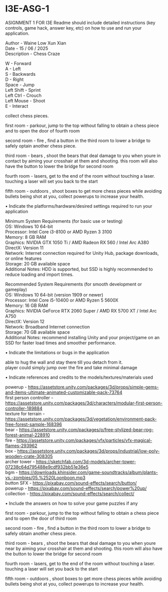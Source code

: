 # I3E-ASG-1
ASIGNMENT 1 FOR I3E
Readme should include detailed instructions (key controls, game hack, answer
key, etc) on how to use and run your application.  
  
Author  - Waine Low Xun Xian  
Date  - 15 / 06 / 2025  
Description  - Chess Craze


W - Forward                              
A - Left  
S - Backwards  
D - Right  
Space - Jump  
Left Shift - Sprint  
Left Ctrl - Crouch  
Left Mouse - Shoot  
E - Interact  

collect chess pieces.  

first room - parkour, jump to the top without falling to obtain a chess piece and to open the door of fourth room   

second room - fire , find a button in the third room to lower a bridge to safely optain another chess piece.  

third room - bears , shoot the bears that deal damage to you when youre in contact by aiming your crosshair at them and shooting. this room will also have the button to lower the bridge for second room  

fourth room - lasers, get to the end of the room without touching a laser. touching a laser will set you back to the start  

fifth room - outdoors , shoot boxes to get more chess pieces while avoiding bullets being shot at you, collect powerups to increase your health.  


• Indicate the platforms/hardware/desired settings required to run your
application

Minimum System Requirements (for basic use or testing)  
OS: Windows 10 64-bit  
Processor: Intel Core i3-8100 or AMD Ryzen 3 3100  
Memory: 8 GB RAM  
Graphics: NVIDIA GTX 1050 Ti / AMD Radeon RX 560 / Intel Arc A380  
DirectX: Version 11  
Network: Internet connection required for Unity Hub, package downloads, or online features  
Storage: 20 GB available space  
Additional Notes: HDD is supported, but SSD is highly recommended to reduce loading and import times.  
  
Recommended System Requirements (for smooth development or gameplay)  
OS: Windows 10 64-bit (version 1909 or newer)  
Processor: Intel Core i5-10400 or AMD Ryzen 5 5600X  
Memory: 16 GB RAM  
Graphics: NVIDIA GeForce RTX 2060 Super / AMD RX 5700 XT / Intel Arc A750  
DirectX: Version 12  
Network: Broadband Internet connection  
Storage: 70 GB available space  
Additional Notes: recommend installing Unity and your project/game on an SSD for faster load times and smoother performance.  

• Indicate the limitations or bugs in the application

able to hug the wall and stay there till you detach from it.  
player could simply jump over the fire and take minimal damage


• Indicate references and credits to the models/textures/materials used
  
powerup - https://assetstore.unity.com/packages/3d/props/simple-gems-and-items-ultimate-animated-customizable-pack-73764  
first person controller - https://assetstore.unity.com/packages/3d/characters/modular-first-person-controller-189884  
texture for terrain - https://assetstore.unity.com/packages/3d/vegetation/environment-pack-free-forest-sample-168396  
bear - https://assetstore.unity.com/packages/p/free-stylized-bear-rpg-forest-animal-228910  
fire - https://assetstore.unity.com/packages/vfx/particles/vfx-magical-flames-293962  
box - https://assetstore.unity.com/packages/3d/props/industrial/low-poly-wooden-crate-308305  
archer tower - https://sketchfab.com/3d-models/archer-tower-07238c64d795488e9cdf932bb51e36e5  
bgm - https://downloads.khinsider.com/game-soundtracks/album/plants-vs.-zombies/05.%2520Loonboon.mp3  
button SFX - https://pixabay.com/sound-effects/search/button/  
powerup - https://pixabay.com/sound-effects/search/power%20up/  
collection - https://pixabay.com/sound-effects/search/collect/  

• Include the answers on how to solve your game puzzles if any

first room - parkour, jump to the top without falling to obtain a chess piece and to open the door of third room  

second room - fire , find a button in the third room to lower a bridge to safely obtain another chess piece.  

third room - bears , shoot the bears that deal damage to you when youre near by aiming your crosshair at them and shooting. this room will also have the button to lower the bridge for second room  

fourth room - lasers, get to the end of the room without touching a laser. touching a laser will set you back to the start  

fifth room - outdoors , shoot boxes to get more chess pieces while avoiding bullets being shot at you, collect powerups to increase your health.  


